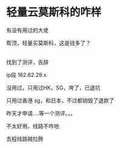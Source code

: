 # 轻量云莫斯科的咋样


有没有用过的大佬

帮顶，轻量买莫斯科，这是钱多了？<br />
<br />
<img src="static/image/smiley/default/shocked.gif" smilieid="6" border="0" alt="" /><img src="static/image/smiley/default/shocked.gif" smilieid="6" border="0" alt="" /><img src="static/image/smiley/default/shocked.gif" smilieid="6" border="0" alt="" />

找到了测评，告辞<img src="static/image/smiley/default/lol.gif" smilieid="12" border="0" alt="" />

ip段 162.62.29.x

没用过，只用过HK，SG，垮了，已退坑

只用过香港 sg，和日本，不过都销毁了退款了

昨天才申请....等一个测评。。。

不太好用，线路不咋地

去程线路贼拉胯
